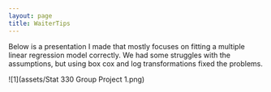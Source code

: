 ```yaml
---
layout: page
title: WaiterTips
---
```


Below is a presentation I made that mostly focuses on fitting a multiple linear regression model correctly. We had some struggles with the assumptions, but using box cox and log transformations fixed the problems.

![1](assets/Stat 330 Group Project 1.png)
